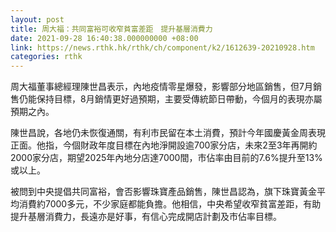 ```yaml
---
layout: post
title: 周大福：共同富裕可收窄貧富差距　提升基層消費力
date: 2021-09-28 16:40:38.000000000 +08:00
link: https://news.rthk.hk/rthk/ch/component/k2/1612639-20210928.htm
categories: rthk
---
```


周大福董事總經理陳世昌表示，內地疫情零星爆發，影響部分地區銷售，但7月銷售仍能保持目標，8月銷情更好過預期，主要受傳統節日帶動，今個月的表現亦屬預期之內。

陳世昌說，各地仍未恢復通關，有利市民留在本土消費，預計今年國慶黃金周表現正面。他指，今個財政年度目標在內地淨開設逾700家分店，未來2至3年再開約2000家分店，期望2025年內地分店達7000間，市佔率由目前的7.6%提升至13%或以上。

被問到中央提倡共同富裕，會否影響珠寶產品銷售，陳世昌認為，旗下珠寶黃金平均消費約7000多元，不少家庭都能負擔。他相信，中央希望收窄貧富差距，有助提升基層消費力，長遠亦是好事，有信心完成開店計劃及市佔率目標。
